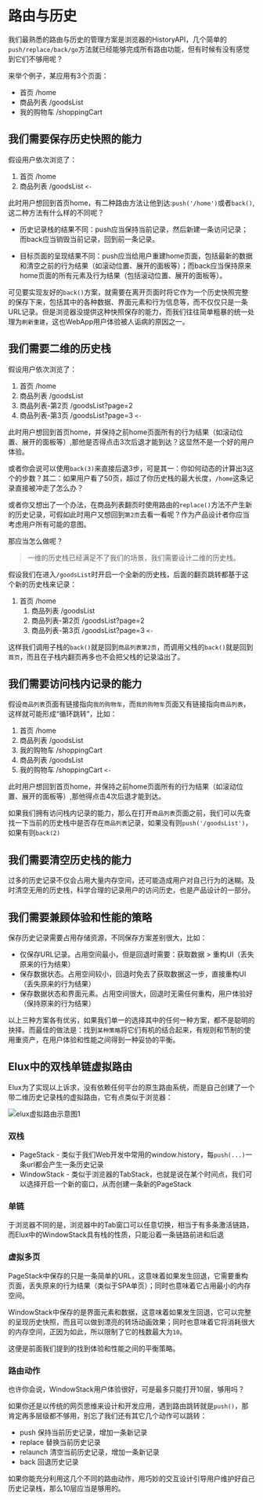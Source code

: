 # 路由与历史

我们最熟悉的路由与历史的管理方案是浏览器的HistoryAPI，几个简单的`push/replace/back/go`方法就已经能够完成所有路由功能，但有时候有没有感觉到它们不够用呢？

来举个例子，某应用有3个页面：

- 首页 /home
- 商品列表 /goodsList
- 我的购物车 /shoppingCart

## 我们需要保存历史快照的能力

假设用户依次浏览了：

1. 首页 /home
2. 商品列表 /goodsList `<-`

此时用户想回到首页home，有二种路由方法让他到达:`push('/home')`或者`back()`,这二种方法有什么样的不同呢？

- 历史记录栈的结果不同：push应当保持当前记录，然后新建一条访问记录；而back应当销毁当前记录，回到前一条记录。

- 目标页面的呈现结果不同：push应当给用户重建home页面，包括最新的数据和清空之前的行为结果（如滚动位置、展开的面板等）；而back应当保持原来home页面的所有元素及行为结果（包括滚动位置、展开的面板等）。

可见要实现友好的`back()`方案，就需要在离开页面时将它作为一个历史快照完整的保存下来，包括其中的各种数据、界面元素和行为信息等，而不仅仅只是一条URL记录。但是浏览器没提供这种快照保存的能力，而我们往往简单粗暴的统一处理为`刷新重建`，这也WebApp用户体验被人诟病的原因之一。

## 我们需要二维的历史栈

假设用户依次浏览了：

1. 首页 /home
2. 商品列表 /goodsList
3. 商品列表-第2页 /goodsList?page=2
4. 商品列表-第3页 /goodsList?page=3 `<-`

此时用户想回到首页home，并保持之前home页面所有的行为结果（如滚动位置、展开的面板等）,那他是否得点击3次后退才能到达？这显然不是一个好的用户体验。

或者你会说可以使用`back(3)`来直接后退3步，可是其一：你如何动态的计算出3这个的步数？其二：如果用户看了50页，超过了你历史栈的最大长度，`/home`这条记录直接被冲走了怎么办？

或者你又想出了一个办法，在商品列表翻页时使用路由的`replace()`方法不产生新的历史记录，可假如此时用户又想回到`第2页`去看一看呢？作为产品设计者你应当考虑用户所有可能的意图。

那应当怎么做呢？

> 一维的历史栈已经满足不了我们的场景，我们需要设计二维的历史栈。

假设我们在进入`/goodsList`时开启一个全新的历史栈，后面的翻页跳转都基于这个新的历史栈来记录：

1. 首页 /home
   1. 商品列表 /goodsList
   2. 商品列表-第2页 /goodsList?page=2
   3. 商品列表-第3页 /goodsList?page=3 `<-`

这样我们调用子栈的`back()`就是回到`商品列表第2页`，而调用父栈的`back()`就是回到`首页`，而且在子栈内翻页再多也不会把父栈的记录溢出了。

## 我们需要访问栈内记录的能力

假设`商品列表`页面有链接指向`我的购物车`，而`我的购物车`页面又有链接指向`商品列表`，这样就可能形成“循环跳转”，比如：

1. 首页 /home
2. 商品列表 /goodsList
3. 我的购物车 /shoppingCart
4. 商品列表 /goodsList
5. 我的购物车 /shoppingCart `<-`

此时用户想回到首页home，并保持之前home页面所有的行为结果（如滚动位置、展开的面板等）,那他得点击4次后退才能到达。

如果我们拥有访问栈内记录的能力，那么在打开`商品列表`页面之前，我们可以先查找一下当前的历史栈中是否存在`商品列表`记录，如果没有则`push('/goodsList')`，如果有则`back(2)`

## 我们需要清空历史栈的能力

过多的历史记录不仅会占用大量内存空间，还可能造成用户对自己行为的迷糊。及时清空无用的历史栈，科学合理的记录用户的访问历史，也是产品设计的一部分。

## 我们需要兼顾体验和性能的策略

保存历史记录需要占用存储资源，不同保存方案差别很大，比如：

- 仅保存URL记录。占用空间最小，但是回退时需要：获取数据 > 重构UI（丢失原来的行为结果）
- 保存数据状态。占用空间较小，回退时免去了获取数据这一步，直接重构UI（丢失原来的行为结果）
- 保存数据状态和界面元素。占用空间很大，回退时无需任何重构，用户体验好（保持原来的行为结果）

以上三种方案各有优劣，如果我们单一的选择其中的任何一种方案，都不是聪明的抉择。而最佳的做法是：找到`某种策略`将它们有机的结合起来，有规则和节制的使用重资产，在用户体验和性能之间得到一种妥协的平衡。

## Elux中的双栈单链虚拟路由

Elux为了实现以上诉求，没有依赖任何平台的原生路由系统，而是自己创建了一个带二维历史记录栈的虚拟路由，它有点类似于浏览器：

![elux虚拟路由示意图1](/images/router-browser.svg)

### 双栈

- PageStack - 类似于我们Web开发中常用的window.history，每`push(...)`一条url都会产生一条历史记录
- WindowStack - 类似于浏览器的TabStack，也就是说在某个时间点，我们可以选择开启一个新的窗口，从而创建一条新的PageStack

### 单链

于浏览器不同的是，浏览器中的Tab窗口可以任意切换，相当于有多条激活链路，而Elux中的WindowStack具有栈的性质，只能沿着一条链路前进和后退

### 虚拟多页

PageStack中保存的只是一条简单的URL，这意味着如果发生回退，它需要重构页面，丢失原来的行为结果（类似于SPA单页）；同时也意味着它占用最小的内存空间。

WindowStack中保存的是界面元素和数据，这意味着如果发生回退，它可以完整的呈现历史快照，而且可以做到漂亮的转场动画效果；同时也意味着它将消耗很大的内存空间，正因为如此，所以限制了它的栈数最大为`10`。

这便是前面我们提到的找到体验和性能之间的平衡策略。

### 路由动作

也许你会说，WindowStack用户体验很好，可是最多只能打开10层，够用吗？

如果你还是以传统的网页思维来设计和开发应用，遇到路由跳转就是`push()`，那肯定再多层级都不够用，别忘了我们还有其它几个动作可以跳转：

- push 保持当前历史记录，增加一条新记录
- replace 替换当前历史记录
- relaunch 清空当前历史记录，增加一条新记录
- back 回退历史记录

如果你能充分利用这几个不同的路由动作，用巧妙的交互设计引导用户维护好自己历史记录栈，那么10层应当是够用的。
